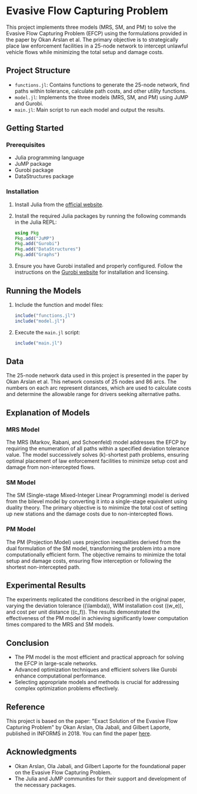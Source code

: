 # Evasive Flow Capturing Problem

This project implements three models (MRS, SM, and PM) to solve the Evasive Flow Capturing Problem (EFCP) using the formulations provided in the paper by Okan Arslan et al. The primary objective is to strategically place law enforcement facilities in a 25-node network to intercept unlawful vehicle flows while minimizing the total setup and damage costs.

## Project Structure

- `functions.jl`: Contains functions to generate the 25-node network, find paths within tolerance, calculate path costs, and other utility functions.
- `model.jl`: Implements the three models (MRS, SM, and PM) using JuMP and Gurobi.
- `main.jl`: Main script to run each model and output the results.

## Getting Started

### Prerequisites

- Julia programming language
- JuMP package
- Gurobi package
- DataStructures package

### Installation

1. Install Julia from the [official website](https://julialang.org/).
2. Install the required Julia packages by running the following commands in the Julia REPL:

    ```julia
    using Pkg
    Pkg.add("JuMP")
    Pkg.add("Gurobi")
    Pkg.add("DataStructures")
    Pkg.add("Graphs")
    ```

3. Ensure you have Gurobi installed and properly configured. Follow the instructions on the [Gurobi website](https://www.gurobi.com/documentation/9.1/quickstart_mac/the_gurobi_command_line.html) for installation and licensing.

## Running the Models

1. Include the function and model files:

    ```julia
    include("functions.jl")
    include("model.jl")
    ```

2. Execute the `main.jl` script:

    ```julia
    include("main.jl")
    ```

## Data

The 25-node network data used in this project is presented in the paper by Okan Arslan et al. This network consists of 25 nodes and 86 arcs. The numbers on each arc represent distances, which are used to calculate costs and determine the allowable range for drivers seeking alternative paths.

## Explanation of Models

### MRS Model

The MRS (Markov, Rabani, and Schoenfeld) model addresses the EFCP by requiring the enumeration of all paths within a specified deviation tolerance value. The model successively solves \(k\)-shortest path problems, ensuring optimal placement of law enforcement facilities to minimize setup cost and damage from non-intercepted flows.

### SM Model

The SM (Single-stage Mixed-Integer Linear Programming) model is derived from the bilevel model by converting it into a single-stage equivalent using duality theory. The primary objective is to minimize the total cost of setting up new stations and the damage costs due to non-intercepted flows.

### PM Model

The PM (Projection Model) uses projection inequalities derived from the dual formulation of the SM model, transforming the problem into a more computationally efficient form. The objective remains to minimize the total setup and damage costs, ensuring flow interception or following the shortest non-intercepted path.

## Experimental Results

The experiments replicated the conditions described in the original paper, varying the deviation tolerance (\(\lambda\)), WIM installation cost (\(w_e\)), and cost per unit distance (\(c_f\)). The results demonstrated the effectiveness of the PM model in achieving significantly lower computation times compared to the MRS and SM models.

## Conclusion

- The PM model is the most efficient and practical approach for solving the EFCP in large-scale networks.
- Advanced optimization techniques and efficient solvers like Gurobi enhance computational performance.
- Selecting appropriate models and methods is crucial for addressing complex optimization problems effectively.

## Reference

This project is based on the paper: "Exact Solution of the Evasive Flow Capturing Problem" by Okan Arslan, Ola Jabali, and Gilbert Laporte, published in INFORMS in 2018. You can find the paper [here](https://pubsonline.informs.org/doi/10.1287/opre.2018.1756).

<!-- ## License

This project is licensed under the MIT License - see the [LICENSE](LICENSE) file for details. -->

## Acknowledgments

- Okan Arslan, Ola Jabali, and Gilbert Laporte for the foundational paper on the Evasive Flow Capturing Problem.
- The Julia and JuMP communities for their support and development of the necessary packages.

